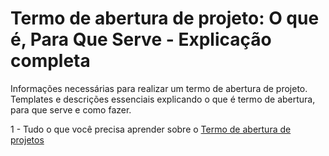 # Termo de abertura de projeto: O que é, Para Que Serve - Explicação completa
Informações necessárias para realizar um termo de abertura de projeto. Templates e descrições essenciais explicando o que é termo de abertura, para que serve e como fazer.

1 - Tudo o que você precisa aprender sobre o <a href="https://gopratico.com.br/blog/termo-de-abertura-de-projeto/">Termo de abertura de projetos</a>
